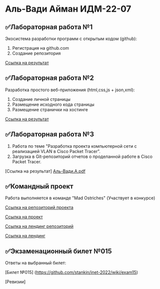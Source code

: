 # Аль-Вади Айман ИДМ-22-07
## ✅Лабораторная работа №1
Экосистема разработки программ с открытым кодом (github):
1. Регистрация на github.com
2. Создание репозитория

[Ссылка на результат](https://github.com/AimanAlWadi1/First-Lab/blob/main/README.md)


## ✅Лабораторная работа №2
Разработка простого веб-приложения (html,css,js + json,xml):

1. Создание личной страницы
2. Размещение исходного кода страницы 
3. Размещение странички на хостинге 

[Ссылка на результат](https://aimanalwadi1.github.io/)


## ✅Лабораторная работа №3
1. Работа по теме "Разработка проекта компьютерной сети c реализацией VLAN в Cisco Packet Tracer".
2. Загрузка в Git-репозиторий отчетов о проделанной работе в Cisco Packet Tracer.

[Ссылка на результат] [Аль-Вади.А.pdf](https://github.com/AimanAlWadi1/IT_Labs/files/10427979/-.pdf)



## ✅Командный проект

Работа выполняется в команде "Mad Ostriches" (Участвует в конкурсе)

[Ссылка на репозиторий проекта](https://github.com/KPEKZ/IT_PROJECT)

[Ссылка на проект](https://kpekz.github.io/IT_PROJECT/#/)

[Ссылка на лендинг репозиторий](https://github.com/KPEKZ/musify-landing)

[Ссылка на лендинг](https://kpekz.github.io/musify-landing)



## ✅Экзаменационный билет №015
Ответы на выбранный билет:

[Билет №015] (https://github.com/stankin/inet-2022/wiki/exam15)

[Ревизии]
